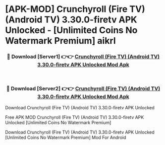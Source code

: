 # [APK-MOD] Crunchyroll (Fire TV) (Android TV) 3.30.0-firetv APK Unlocked - [Unlimited Coins No Watermark Premium] aikrl



<div align="center">
<h3>🔴 Download [Server1] 👉👉 <a href="https://momento.my/?title=Crunchyroll_(Fire_TV)_(Android_TV)_3.30.0-firetv_APK_Unlocked">Crunchyroll (Fire TV) (Android TV) 3.30.0-firetv APK Unlocked Mod Apk</a></h3><br>

<h3>🔴 Download [Server2] 👉👉 <a href="https://momento.my/?title=Crunchyroll_(Fire_TV)_(Android_TV)_3.30.0-firetv_APK_Unlocked">Crunchyroll (Fire TV) (Android TV) 3.30.0-firetv APK Unlocked Mod Apk</a></h3>
</div>



Download Crunchyroll (Fire TV) (Android TV) 3.30.0-firetv APK Unlocked 

Free APK MOD Crunchyroll (Fire TV) (Android TV) 3.30.0-firetv APK Unlocked [Unlimited Coins No Watermark Premium]

Download Crunchyroll (Fire TV) (Android TV) 3.30.0-firetv APK Unlocked [Unlimited Coins No Watermark Premium] Mod For Android
